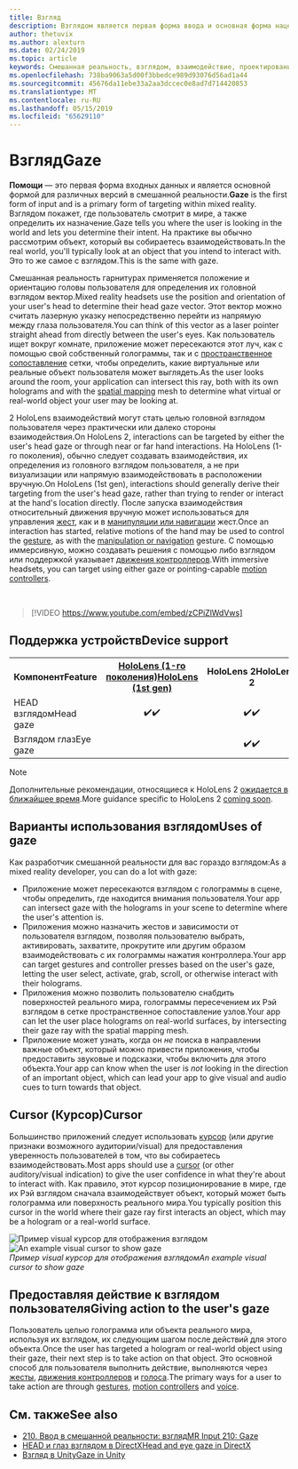 ```yaml
---
title: Взгляд
description: Взглядом является первая форма ввода и основная форма нацеливания в смешанной реальности.
author: thetuvix
ms.author: alexturn
ms.date: 02/24/2019
ms.topic: article
keywords: Смешанная реальность, взглядом, взаимодействие, проектирование
ms.openlocfilehash: 738ba9063a5d00f3bbedce989d93076d56ad1a44
ms.sourcegitcommit: 45676da11ebe33a2aa3dccec0e8ad7d714420853
ms.translationtype: MT
ms.contentlocale: ru-RU
ms.lasthandoff: 05/15/2019
ms.locfileid: "65629110"
---
```

# <a name="gaze"></a><span data-ttu-id="c9c52-104">Взгляд</span><span class="sxs-lookup"><span data-stu-id="c9c52-104">Gaze</span></span>

<span data-ttu-id="c9c52-105">**Помощи** — это первая форма входных данных и является основной формой для различных версий в смешанной реальности.</span><span class="sxs-lookup"><span data-stu-id="c9c52-105">**Gaze** is the first form of input and is a primary form of targeting within mixed reality.</span></span> <span data-ttu-id="c9c52-106">Взглядом покажет, где пользователь смотрит в мире, а также определить их назначение.</span><span class="sxs-lookup"><span data-stu-id="c9c52-106">Gaze tells you where the user is looking in the world and lets you determine their intent.</span></span> <span data-ttu-id="c9c52-107">На практике вы обычно рассмотрим объект, который вы собираетесь взаимодействовать.</span><span class="sxs-lookup"><span data-stu-id="c9c52-107">In the real world, you'll typically look at an object that you intend to interact with.</span></span> <span data-ttu-id="c9c52-108">Это то же самое с взглядом.</span><span class="sxs-lookup"><span data-stu-id="c9c52-108">This is the same with gaze.</span></span>

<span data-ttu-id="c9c52-109">Смешанная реальность гарнитурах применяется положение и ориентацию головы пользователя для определения их головной взглядом вектор.</span><span class="sxs-lookup"><span data-stu-id="c9c52-109">Mixed reality headsets use the position and orientation of your user's head to determine their head gaze vector.</span></span> <span data-ttu-id="c9c52-110">Этот вектор можно считать лазерную указку непосредственно перейти из напрямую между глаза пользователя.</span><span class="sxs-lookup"><span data-stu-id="c9c52-110">You can think of this vector as a laser pointer straight ahead from directly between the user's eyes.</span></span> <span data-ttu-id="c9c52-111">Как пользователь ищет вокруг комнате, приложение может пересекаются этот луч, как с помощью свой собственный голограммы, так и с [пространственное сопоставление](spatial-mapping.md) сетки, чтобы определить, какие виртуальные или реальные объект пользователя может выглядеть.</span><span class="sxs-lookup"><span data-stu-id="c9c52-111">As the user looks around the room, your application can intersect this ray, both with its own holograms and with the [spatial mapping](spatial-mapping.md) mesh to determine what virtual or real-world object your user may be looking at.</span></span>

<span data-ttu-id="c9c52-112">2 HoloLens взаимодействий могут стать целью головной взглядом пользователя через практически или далеко стороны взаимодействия.</span><span class="sxs-lookup"><span data-stu-id="c9c52-112">On HoloLens 2, interactions can be targeted by either the user's head gaze or through near or far hand interactions.</span></span>  <span data-ttu-id="c9c52-113">На HoloLens (1-го поколения), обычно следует создавать взаимодействия, их определения из головного взглядом пользователя, а не при визуализации или напрямую взаимодействовать в расположении вручную.</span><span class="sxs-lookup"><span data-stu-id="c9c52-113">On HoloLens (1st gen), interactions should generally derive their targeting from the user's head gaze, rather than trying to render or interact at the hand's location directly.</span></span> <span data-ttu-id="c9c52-114">После запуска взаимодействия относительный движения вручную может использоваться для управления [жест](gestures.md), как и в [манипуляции или навигации](gestures.md#composite-gestures) жест.</span><span class="sxs-lookup"><span data-stu-id="c9c52-114">Once an interaction has started, relative motions of the hand may be used to control the [gesture](gestures.md), as with the [manipulation or navigation](gestures.md#composite-gestures) gesture.</span></span> <span data-ttu-id="c9c52-115">С помощью иммерсивную, можно создавать решения с помощью либо взглядом или поддержкой указывает [движения контроллеров](motion-controllers.md).</span><span class="sxs-lookup"><span data-stu-id="c9c52-115">With immersive headsets, you can target using either gaze or pointing-capable [motion controllers](motion-controllers.md).</span></span>

<br>

>[!VIDEO https://www.youtube.com/embed/zCPiZlWdVws]

## <a name="device-support"></a><span data-ttu-id="c9c52-116">Поддержка устройств</span><span class="sxs-lookup"><span data-stu-id="c9c52-116">Device support</span></span>

<table>
<tr>
<th><span data-ttu-id="c9c52-117">Компонент</span><span class="sxs-lookup"><span data-stu-id="c9c52-117">Feature</span></span></th><th style="width:150px"> <span data-ttu-id="c9c52-118"><a href="hololens-hardware-details.md">HoloLens (1-го поколения)</a></span><span class="sxs-lookup"><span data-stu-id="c9c52-118"><a href="hololens-hardware-details.md">HoloLens (1st gen)</a></span></span></th><th style="width:150px"><span data-ttu-id="c9c52-119">HoloLens 2</span><span class="sxs-lookup"><span data-stu-id="c9c52-119">HoloLens 2</span></span></th><th style="width:150px"> <span data-ttu-id="c9c52-120"><a href="immersive-headset-hardware-details.md">Иммерсивную</a></span><span class="sxs-lookup"><span data-stu-id="c9c52-120"><a href="immersive-headset-hardware-details.md">Immersive headsets</a></span></span></th>
</tr><tr>
<td> <span data-ttu-id="c9c52-121">HEAD взглядом</span><span class="sxs-lookup"><span data-stu-id="c9c52-121">Head gaze</span></span></td><td style="text-align: center;"> <span data-ttu-id="c9c52-122">✔️</span><span class="sxs-lookup"><span data-stu-id="c9c52-122">✔️</span></span></td><td style="text-align: center;"> <span data-ttu-id="c9c52-123">✔️</span><span class="sxs-lookup"><span data-stu-id="c9c52-123">✔️</span></span></td><td style="text-align: center;"> <span data-ttu-id="c9c52-124">✔️</span><span class="sxs-lookup"><span data-stu-id="c9c52-124">✔️</span></span></td>
</tr><tr>
<td> <span data-ttu-id="c9c52-125">Взглядом глаз</span><span class="sxs-lookup"><span data-stu-id="c9c52-125">Eye gaze</span></span></td><td></td><td style="text-align: center;"><span data-ttu-id="c9c52-126">✔️</span><span class="sxs-lookup"><span data-stu-id="c9c52-126">✔️</span></span></td><td></td>
</tr>
</table>

> [!NOTE]
> <span data-ttu-id="c9c52-127">Дополнительные рекомендации, относящиеся к HoloLens 2 [ожидается в ближайшее время](index.md#news-and-notes).</span><span class="sxs-lookup"><span data-stu-id="c9c52-127">More guidance specific to HoloLens 2 [coming soon](index.md#news-and-notes).</span></span>


## <a name="uses-of-gaze"></a><span data-ttu-id="c9c52-128">Варианты использования взглядом</span><span class="sxs-lookup"><span data-stu-id="c9c52-128">Uses of gaze</span></span>

<span data-ttu-id="c9c52-129">Как разработчик смешанной реальности для вас гораздо взглядом:</span><span class="sxs-lookup"><span data-stu-id="c9c52-129">As a mixed reality developer, you can do a lot with gaze:</span></span>
* <span data-ttu-id="c9c52-130">Приложение может пересекаются взглядом с голограммы в сцене, чтобы определить, где находится внимания пользователя.</span><span class="sxs-lookup"><span data-stu-id="c9c52-130">Your app can intersect gaze with the holograms in your scene to determine where the user's attention is.</span></span>
* <span data-ttu-id="c9c52-131">Приложения можно назначить жестов и зависимости от пользователя взглядом, позволяя пользователю выбрать, активировать, захватите, прокрутите или другим образом взаимодействовать с их голограммы нажатия контроллера.</span><span class="sxs-lookup"><span data-stu-id="c9c52-131">Your app can target gestures and controller presses based on the user's gaze, letting the user select, activate, grab, scroll, or otherwise interact with their holograms.</span></span>
* <span data-ttu-id="c9c52-132">Приложения можно позволить пользователю снабдить поверхностей реального мира, голограммы пересечением их Рэй взглядом в сетке пространственное сопоставление узлов.</span><span class="sxs-lookup"><span data-stu-id="c9c52-132">Your app can let the user place holograms on real-world surfaces, by intersecting their gaze ray with the spatial mapping mesh.</span></span>
* <span data-ttu-id="c9c52-133">Приложение может узнать, когда он *не* поиска в направлении важные объект, который можно привести приложения, чтобы предоставить звуковые и подсказки, чтобы включить для этого объекта.</span><span class="sxs-lookup"><span data-stu-id="c9c52-133">Your app can know when the user is *not* looking in the direction of an important object, which can lead your app to give visual and audio cues to turn towards that object.</span></span>

## <a name="cursor"></a><span data-ttu-id="c9c52-134">Cursor (Курсор)</span><span class="sxs-lookup"><span data-stu-id="c9c52-134">Cursor</span></span>

<span data-ttu-id="c9c52-135">Большинство приложений следует использовать [курсор](cursors.md) (или другие признаки возможного аудитории/visual) для предоставления уверенность пользователей в том, что вы собираетесь взаимодействовать.</span><span class="sxs-lookup"><span data-stu-id="c9c52-135">Most apps should use a [cursor](cursors.md) (or other auditory/visual indication) to give the user confidence in what they're about to interact with.</span></span> <span data-ttu-id="c9c52-136">Как правило, этот курсор позиционирование в мире, где их Рэй взглядом сначала взаимодействует объект, который может быть голограмма или поверхность реального мира.</span><span class="sxs-lookup"><span data-stu-id="c9c52-136">You typically position this cursor in the world where their gaze ray first interacts an object, which may be a hologram or a real-world surface.</span></span>

<span data-ttu-id="c9c52-137">![Пример visual курсор для отображения взглядом](images/cursor.jpg)</span><span class="sxs-lookup"><span data-stu-id="c9c52-137">![An example visual cursor to show gaze](images/cursor.jpg)</span></span><br>
<span data-ttu-id="c9c52-138">*Пример visual курсор для отображения взглядом*</span><span class="sxs-lookup"><span data-stu-id="c9c52-138">*An example visual cursor to show gaze*</span></span>

## <a name="giving-action-to-the-users-gaze"></a><span data-ttu-id="c9c52-139">Предоставляя действие к взглядом пользователя</span><span class="sxs-lookup"><span data-stu-id="c9c52-139">Giving action to the user's gaze</span></span>

<span data-ttu-id="c9c52-140">Пользователь целью голограмма или объекта реального мира, используя их взглядом, их следующим шагом после действий для этого объекта.</span><span class="sxs-lookup"><span data-stu-id="c9c52-140">Once the user has targeted a hologram or real-world object using their gaze, their next step is to take action on that object.</span></span> <span data-ttu-id="c9c52-141">Это основной способ для пользователя выполнить действие, выполняются через [жесты](gestures.md), [движения контроллеров](motion-controllers.md) и [голоса](voice-input.md).</span><span class="sxs-lookup"><span data-stu-id="c9c52-141">The primary ways for a user to take action are through [gestures](gestures.md), [motion controllers](motion-controllers.md) and [voice](voice-input.md).</span></span>

## <a name="see-also"></a><span data-ttu-id="c9c52-142">См. также</span><span class="sxs-lookup"><span data-stu-id="c9c52-142">See also</span></span>
* [<span data-ttu-id="c9c52-143">210. Ввод в смешанной реальности: взгляд</span><span class="sxs-lookup"><span data-stu-id="c9c52-143">MR Input 210: Gaze</span></span>](holograms-210.md)
* [<span data-ttu-id="c9c52-144">HEAD и глаз взглядом в DirectX</span><span class="sxs-lookup"><span data-stu-id="c9c52-144">Head and eye gaze in DirectX</span></span>](gaze-in-directx.md)
* [<span data-ttu-id="c9c52-145">Взгляд в Unity</span><span class="sxs-lookup"><span data-stu-id="c9c52-145">Gaze in Unity</span></span>](gaze-in-unity.md)
